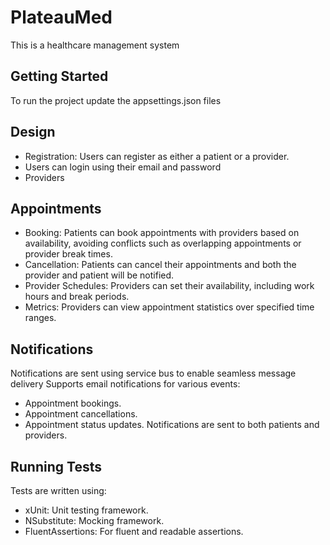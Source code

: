 # PlateauMed
This is a healthcare management system


## Getting Started

To run the project update the appsettings.json files

## Design
- Registration: Users can register as either a patient or a provider.
- Users can login using their email and password
- Providers 
## Appointments
- Booking: Patients can book appointments with providers based on availability, avoiding conflicts such as overlapping appointments or provider break times.
- Cancellation: Patients can cancel their appointments and both the provider and patient will be notified.
- Provider Schedules: Providers can set their availability, including work hours and break periods.
- Metrics: Providers can view appointment statistics over specified time ranges.

## Notifications
Notifications are sent using service bus to enable seamless message delivery
Supports email notifications for various events:
- Appointment bookings.
- Appointment cancellations.
- Appointment status updates.
Notifications are sent to both patients and providers.



## Running Tests

Tests are written using:

- xUnit: Unit testing framework.
- NSubstitute: Mocking framework.
- FluentAssertions: For fluent and readable assertions.
